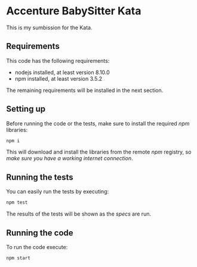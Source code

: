 # Accenture BabySitter Kata

This is my sumbission for the Kata.

## Requirements

This code has the following requirements:

  - nodejs installed, at least version 8.10.0
  - npm installed, at least version 3.5.2

The remaining requirements will be installed in the next section.

## Setting up

Before running the code or the tests, make sure to install the required _npm_ libraries:

```bash
npm i
```

This will download and install the libraries from the remote _npm_ registry, so _make sure
you have a working internet connection_.

## Running the tests

You can easily run the tests by executing:

```bash
npm test
```

The results of the tests will be shown as the *specs* are run.

## Running the code

To run the code execute:

```bash
npm start
```

